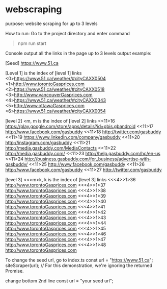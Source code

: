# webscraping
purpose: website scraping for up to 3 levels

How to run: Go to the project directory and enter command
  >npm run start
  
Console output all the links in the page up to 3 levels
output example:

[Seed]
https://www.51.ca

[Level 1] <n> is the index of [level 1] links
<0>https://www.51.ca/weather/#cityCAXX0504
<1>http://www.torontoGasprices.com
<2>https://www.51.ca/weather/#cityCAXX0518
<3>http://www.vancouverGasprices.com
<4>https://www.51.ca/weather/#cityCAXX0343
<5>http://www.ottawaGasprices.com
<6>https://www.51.ca/weather/#cityCAXX0054

[level 2] <<n>m, m is the index of [level 2] links
<<11>16 https://play.google.com/store/apps/details?id=gbis.gbandroid
<<11>17 http://www.facebook.com/gasbuddy
<<11>18 http://twitter.com/gasbuddy
<<11>19 https://www.linkedin.com/company/gasbuddy
<<11>20 http://instagram.com/gasbuddy
<<11>21 http://media.gasbuddy.com/MediaContacts
<<11>22 http://media.gasbuddy.com/
<<11>23 http://help.gasbuddy.com/hc/en-us
<<11>24 http://business.gasbuddy.com/for_business/advertise-with-gasbuddy/
<<11>25 http://www.facebook.com/gasbuddy
<<11>26 http://www.facebook.com/gasbuddy
<<11>27 http://twitter.com/gasbuddy

[level 3] <<<n>>m>k, k is the index of [level 3] links
<<<4>>1>36 http://www.torontoGasprices.com
<<<4>>1>37 http://www.torontoGasprices.com
<<<4>>1>38 http://www.torontoGasprices.com
<<<4>>1>39 http://www.torontoGasprices.com
<<<4>>1>40 http://www.torontoGasprices.com
<<<4>>1>41 http://www.torontoGasprices.com
<<<4>>1>42 http://www.torontoGasprices.com
<<<4>>1>43 http://www.torontoGasprices.com
<<<4>>1>44 http://www.torontoGasprices.com
<<<4>>1>45 http://www.torontoGasprices.com
<<<4>>1>46 http://www.torontoGasprices.com
<<<4>>1>47 http://www.torontoGasprices.com
<<<4>>1>48 http://www.torontoGasprices.com

To change the seed url, go to index.ts 
const url = "https://www.51.ca";
siteScraper(url);  // For this demonstration, we're ignoring the returned Promise.

change bottom 2nd line const url = "your seed url";


